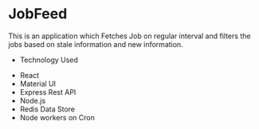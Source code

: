 # JobFeed

This is an application which Fetches Job on regular interval and filters the jobs based on stale information and new information.

* Technology Used
- React 
- Material UI
- Express Rest API
- Node.js
- Redis Data Store
- Node workers on Cron
